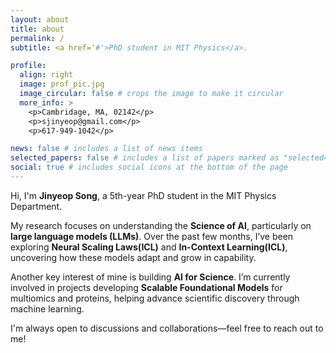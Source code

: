 ```yaml
---
layout: about
title: about
permalink: /
subtitle: <a href='#'>PhD student in MIT Physics</a>.

profile:
  align: right
  image: prof_pic.jpg
  image_circular: false # crops the image to make it circular
  more_info: >
    <p>Cambridage, MA, 02142</p>
    <p>sjinyeop@gmail.com</p>
    <p>617-949-1042</p>

news: false # includes a list of news items
selected_papers: false # includes a list of papers marked as "selected={true}"
social: true # includes social icons at the bottom of the page
---
```


Hi, I'm **Jinyeop Song**, a 5th-year PhD student in the MIT Physics Department. 

My research focuses on understanding the **Science of AI**, particularly on **large language models (LLMs)**. Over the past few months, I’ve been exploring **Neural Scaling Laws(ICL)** and **In-Context Learning(ICL)**, uncovering how these models adapt and grow in capability.

Another key interest of mine is building **AI for Science**. I’m currently involved in projects developing **Scalable Foundational Models** for multiomics and proteins, helping advance scientific discovery through machine learning.  

I'm always open to discussions and collaborations—feel free to reach out to me!  
